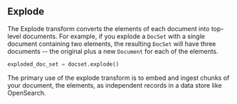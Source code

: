 ## Explode

The Explode transform converts the elements of each document into top-level documents. For example, if you explode a ``DocSet`` with a single document containing two elements, the resulting ``DocSet`` will have three documents -- the original plus a new ``Document`` for each of the elements.

```python
exploded_doc_set = docset.explode()
```

The primary use of the explode transform is to embed and ingest chunks of your document, the elements, as independent records in a data store like OpenSearch.
